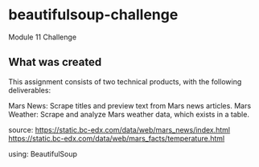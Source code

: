 # beautifulsoup-challenge

Module 11 Challenge

## What was created

This assignment consists of two technical products, with the following deliverables:

Mars News: Scrape titles and preview text from Mars news articles.
Mars Weather: Scrape and analyze Mars weather data, which exists in a table.

source: https://static.bc-edx.com/data/web/mars_news/index.html
https://static.bc-edx.com/data/web/mars_facts/temperature.html

using: BeautifulSoup
